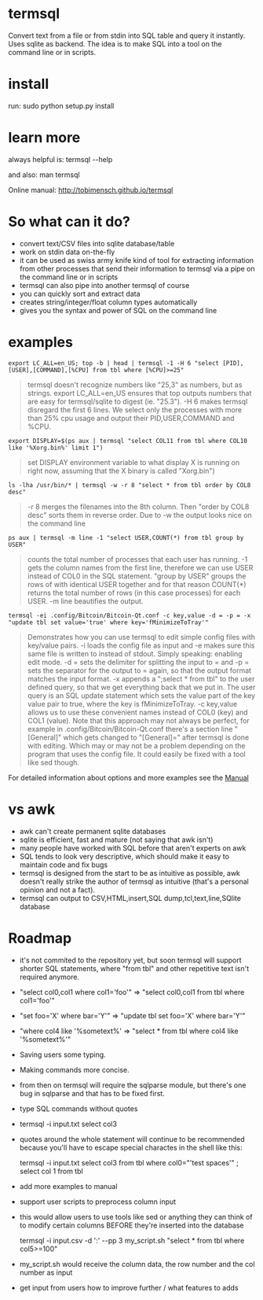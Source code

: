 termsql
=======

Convert text from a file or from stdin into SQL table and query it instantly. Uses sqlite as backend.
The idea is to make SQL into a tool on the command line or in scripts.

install
=======

run:
  sudo python setup.py install

learn more
==========

always helpful is:
  termsql --help
  
and also:
  man termsql
  
Online manual:
  http://tobimensch.github.io/termsql

So what can it do?
==================

- convert text/CSV files into sqlite database/table
- work on stdin data on-the-fly
- it can be used as swiss army knife kind of tool for extracting information
  from other processes that send their information to termsql via a pipe
  on the command line or in scripts
- termsql can also pipe into another termsql of course
- you can quickly sort and extract data
- creates string/integer/float column types automatically
- gives you the syntax and power of SQL on the command line

examples
========

    export LC_ALL=en_US; top -b | head | termsql -1 -H 6 "select [PID],[USER],[COMMAND],[%CPU] from tbl where [%CPU]>=25"

> termsql doesn't recognize numbers like "25,3" as numbers, but as strings. export LC_ALL=en_US ensures that top outputs numbers that are easy for termsql/sqlite to digest (ie. "25.3"). -H 6 makes termsql disregard the first 6 lines. We select only the processes with more than 25% cpu usage and output their PID,USER,COMMAND and %CPU.

    export DISPLAY=$(ps aux | termsql "select COL11 from tbl where COL10 like '%Xorg.bin%' limit 1")

> set DISPLAY environment variable to what display X is running on right now, assuming that the X binary is called "Xorg.bin")

    ls -lha /usr/bin/* | termsql -w -r 8 "select * from tbl order by COL8 desc"

> -r 8 merges the filenames into the 8th column. Then "order by COL8 desc" sorts them in reverse order. Due to -w the output looks nice on the command line

    ps aux | termsql -m line -1 "select USER,COUNT(*) from tbl group by USER"

> counts the total number of processes that each user has running. -1 gets the column names from the first line, therefore we can use USER instead of COL0 in the SQL statement. "group by USER" groups the rows of with identical USER together and for that reason COUNT(*) returns the total number of rows (in this case processes) for each USER. -m line beautifies the output.

    termsql -ei .config/Bitcoin/Bitcoin-Qt.conf -c key,value -d = -p = -x "update tbl set value='true' where key='fMinimizeToTray'"

> Demonstrates how you can use termsql to edit simple config files with key/value pairs. -i loads the config file as input and -e makes sure this same file is written to instead of stdout. Simply speaking: enabling edit mode. -d = sets the delimiter for splitting the input to = and -p = sets the separator for the output to = again, so that the output format matches the input format. -x appends a ";select * from tbl" to the user defined query, so that we get everything back that we put in. The user query is an SQL update statement which sets the value part of the key value pair to true, where the key is fMinimizeToTray. -c key,value allows us to use these convenient names instead of COL0 (key) and COL1 (value). Note that this approach may not always be perfect, for example in .config/Bitcoin/Bitcoin-Qt.conf there's a section line "[General]" which gets changed to "[General]=" after termsql is done with editing. Which may or may not be a problem depending on the program that uses the config file. It could easily be fixed with a tool like sed though.

For detailed information about options and more examples see the [Manual](http://tobimensch.github.io/termsql)

vs awk
======

- awk can't create permanent sqlite databases
- sqlite is efficient, fast and mature (not saying that awk isn't)
- many people have worked with SQL before that aren't experts on awk
- SQL tends to look very descriptive, which should make it easy to maintain code and fix bugs
- termsql is designed from the start to be as intuitive as possible,
  awk doesn't really strike the author of termsql as intuitive (that's a personal opinion and
  not a fact).
- termsql can output to CSV,HTML,insert,SQL dump,tcl,text,line,SQlite database

Roadmap
=======

- it's not commited to the repository yet, but soon termsql will support shorter SQL statements,
  where "from tbl" and other repetitive text isn't required anymore.
 - "select col0,col1 where col1='foo'" => "select col0,col1 from tbl where col1='foo'"
 - "set foo='X' where bar='Y'" => "update tbl set foo='X' where bar='Y'" 
 - "where col4 like '%sometext%' => "select * from tbl where col4 like '%sometext%'"
 - Saving users some typing.
 - Making commands more concise.
 - from then on termsql will require the sqlparse module, but there's one bug in sqlparse and that has
   to be fixed first.
- type SQL commands without quotes
 - termsql -i input.txt select col3
 - quotes around the whole statement will continue to be recommended because you'll have to escape special charactes in the shell like this:

    termsql -i input.txt select col3 from tbl where col0="\'test  spaces\'" \; select col 1 from tbl

- add more examples to manual
- support user scripts to preprocess column input
 - this would allow users to use tools like sed or anything they can think of to modify certain columns BEFORE they're inserted into the database

    termsql -i input.csv -d ':' --pp 3 my_script.sh "select * from tbl where col5>=100"
 
 - my_script.sh would receive the column data, the row number and the col number as input

- get input from users how to improve further / what features to adds

<!--
- idea: support presets for certain well defined tasks
 - some presets could come with termsql, and the user could also define his own
 - example of possible presets **(NOTE: all of this is hypothetical mockup code)**:

``` shell
    #preset for editing a INI style config
    termsql -i config.txt --pre ini "set value='false' where key='getgoing'" 
    #preset for running a script on a certain column before it's inserted into the database
    termsql --pre mod_col 3 mycol_modding.sh "select col3 where table
    #print list of all presets
    termsql --print-presets

```
-->


